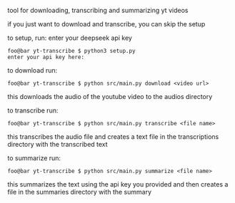 tool for downloading, transcribing and summarizing yt videos

if you just want to download and transcribe, you can skip the setup

to setup, run:
enter your deepseek api key

```console
foo@bar yt-transcribe $ python3 setup.py
enter your api key here:
```

to download run:

```console
foo@bar yt-transcribe $ python src/main.py download <video url>
```

this downloads the audio of the youtube video to the audios directory

to transcribe run:

```console
foo@bar yt-transcribe $ python src/main.py transcribe <file name>
```

this transcribes the audio file and creates a text file in the transcriptions directory with the transcribed text

to summarize run:

```console
foo@bar yt-transcribe $ python src/main.py summarize <file name>
```

this summarizes the text using the api key you provided and then
creates a file in the summaries directory with the summary
